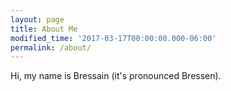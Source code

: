 ```yaml
---
layout: page
title: About Me
modified_time: '2017-03-17T00:00:00.000-06:00'
permalink: /about/
---
```

Hi, my name is Bressain (it's pronounced Bressen).